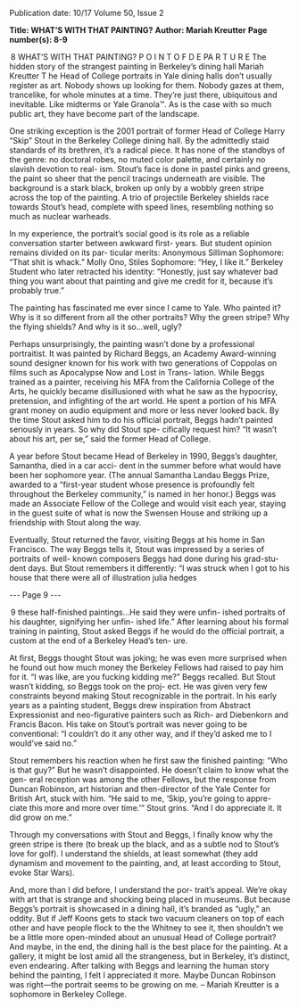 Publication date: 10/17
Volume 50, Issue 2

**Title: WHAT’S WITH THAT PAINTING?**
**Author: Mariah Kreutter**
**Page number(s): 8-9**

 8
WHAT’S WITH THAT PAINTING?
P O I N T  O F  D E PA R T U R E
The hidden story of the strangest painting in Berkeley’s dining hall
Mariah Kreutter
T
he Head of College portraits in Yale dining 
halls don’t usually register as art. Nobody shows 
up looking for them. Nobody gazes at them, 
trancelike, for whole minutes at a time. They’re just 
there, ubiquitous and inevitable. Like midterms or Yale 
Granola™. As is the case with so much public art, they 
have become part of the landscape.


One striking exception is the 2001 portrait of former 
Head of College Harry “Skip” Stout in the Berkeley 
College dining hall. By the admittedly staid standards 
of its brethren, it’s a radical piece. It has none of the 
standbys of the genre: no doctoral robes, no muted 
color palette, and certainly no slavish devotion to real-
ism. Stout’s face is done in pastel pinks and greens, the 
paint so sheer that the pencil tracings underneath are 
visible. The background is a stark black, broken up only 
by a wobbly green stripe across the top of the painting. 
A trio of projectile Berkeley shields race towards Stout’s 
head, complete with speed lines, resembling nothing 
so much as nuclear warheads.


In my experience, the portrait’s social good is its role 
as a reliable conversation starter between awkward first-
years. But student opinion remains divided on its par-
ticular merits:
Anonymous Silliman Sophomore: “That shit is 
whack.” 
Molly Ono, Stiles Sophomore: “Hey, I like it.” 
Berkeley Student who later retracted his 
identity: “Honestly, just say whatever bad thing you 
want about that painting and give me credit for it, 
because it’s probably true.” 


The painting has fascinated me ever since I came to 
Yale. Who painted it? Why is it so different from all the 
other portraits? Why the green stripe? Why the flying 
shields? And why is it so...well, ugly?


Perhaps unsurprisingly, the painting wasn’t done 
by a professional portraitist. It was painted by Richard 
Beggs, an Academy Award-winning sound designer 
known for his work with two generations of Coppolas 
on films such as Apocalypse Now and Lost in Trans-
lation. While Beggs trained as a painter, receiving 
his MFA from the California College of the Arts, he 
quickly became disillusioned with what he saw as the 
hypocrisy, pretension, and infighting of the art world. 
He spent a portion of his MFA grant money on audio 
equipment and more or less never looked back. By the 
time Stout asked him to do his official portrait, Beggs 
hadn’t painted seriously in years. So why did Stout spe-
cifically request him? “It wasn’t about his art, per se,” 
said the former Head of College.


A year before Stout became Head of Berkeley in 
1990, Beggs’s daughter, Samantha, died in a car acci-
dent in the summer before what would have been her 
sophomore year. (The annual Samantha Landau Beggs 
Prize, awarded to a “first-year student whose presence is 
profoundly felt throughout the Berkeley community,” 
is named in her honor.) Beggs was made an Associate 
Fellow of the College and would visit each year, staying 
in the guest suite of what is now the Swensen House 
and striking up a friendship with Stout along the way.


Eventually, Stout returned the favor, visiting Beggs 
at his home in San Francisco. The way Beggs tells it, 
Stout was impressed by a series of portraits of well-
known composers Beggs had done during his grad-stu-
dent days. But Stout remembers it differently: “I was 
struck when I got to his house that there were all of 
illustration julia hedges


--- Page 9 ---

 9
these half-finished paintings…He said they were unfin-
ished portraits of his daughter, signifying her unfin-
ished life.” After learning about his formal training in 
painting, Stout asked Beggs if he would do the official 
portrait, a custom at the end of a Berkeley Head’s ten-
ure.


At first, Beggs thought Stout was joking; he was even 
more surprised when he found out how much money 
the Berkeley Fellows had raised to pay him for it. “I was 
like, are you fucking kidding me?” Beggs recalled. 
But Stout wasn’t kidding, so Beggs took on the proj-
ect. He was given very few constraints beyond making 
Stout recognizable in the portrait. In his early years as a 
painting student, Beggs drew inspiration from Abstract 
Expressionist and neo-figurative painters such as Rich-
ard Diebenkorn and Francis Bacon. His take on Stout’s 
portrait was never going to be conventional: “I couldn’t 
do it any other way, and if they’d asked me to I would’ve 
said no.”


Stout remembers his reaction when he first saw the 
finished painting: “Who is that guy?” But he wasn’t 
disappointed. He doesn’t claim to know what the gen-
eral reception was among the other Fellows, but the 
response from Duncan Robinson, art historian and 
then-director of the Yale Center for British Art, stuck 
with him. “He said to me, ‘Skip, you’re going to appre-
ciate this more and more over time.’” Stout grins. “And 
I do appreciate it. It did grow on me.”


Through my conversations with Stout and Beggs, I 
finally know why the green stripe is there (to break up 
the black, and as a subtle nod to Stout’s love for golf). 
I understand the shields, at least somewhat (they add 
dynamism and movement to the painting, and, at least 
according to Stout, evoke Star Wars). 


And, more than I did before, I understand the por-
trait’s appeal. We’re okay with art that is strange and 
shocking being placed in museums. But because Beggs’s 
portrait is showcased in a dining hall, it’s branded as 
“ugly,” an oddity. But if Jeff Koons gets to stack two 
vacuum cleaners on top of each other and have people 
flock to the the Whitney to see it, then shouldn’t we 
be a little more open-minded about an unusual Head 
of College portrait? And maybe, in the end, the dining 
hall is the best place for the painting. At a gallery, it 
might be lost amid all the strangeness, but in Berkeley, 
it’s distinct, even endearing. After talking with Beggs 
and learning the human story behind the painting, I 
felt I appreciated it more. Maybe Duncan Robinson 
was right—the portrait seems to be growing on me.
– Mariah Kreutter is a sophomore 
in Berkeley College.